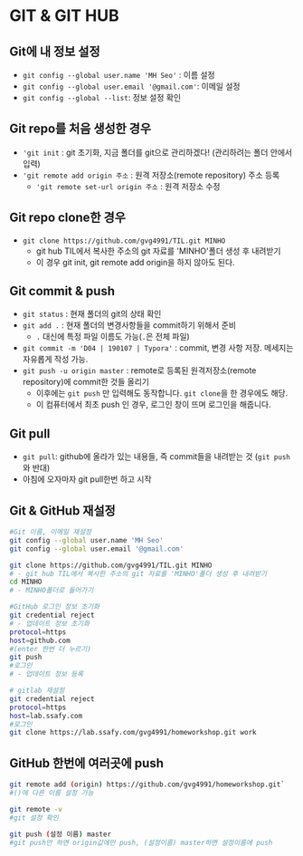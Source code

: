 # GIT & GIT HUB

## Git에 내 정보 설정

- `git config --global user.name 'MH Seo'` : 이름 설정
- `git config --global user.email '@gmail.com'`: 이메일 설정
- `git config --global --list`: 정보 설정 확인



## Git repo를 처음 생성한 경우

- `'git init` : git 초기화, 지금 폴더를 git으로 관리하겠다! (관리하려는 폴더 안에서 입력)
- `'git remote add origin 주소` : 원격 저장소(remote repository) 주소 등록
  - `'git remote set-url origin 주소` : 원격 저장소 수정



## Git repo clone한 경우

- `git clone https://github.com/gvg4991/TIL.git MINHO`
  - git hub TIL에서 복사한 주소의 git 자료를 'MINHO'폴더 생성 후 내려받기
  - 이 경우 git init, git remote add origin을 하지 않아도 된다.



## Git commit & push

- `git status` : 현재 폴더의 git의 상태 확인
- `git add .` : 현재 폴더의 변경사항들을 commit하기 위해서 준비
  - `.` 대신에 특정 파일 이름도 가능(`.`은 전체 파일)
- `git commit -m 'D04 | 190107 | Typora'` : commit, 변경 사항 저장. 메세지는 자유롭게 작성 가능.
- `git push -u origin master` : remote로 등록된 원격저장소(remote repository)에 commit한 것들 올리기
  - 이후에는 `git push` 만 입력해도 동작합니다. `git clone`을 한 경우에도 해당.
  - 이 컴퓨터에서 최초 push 인 경우, 로그인 창이 뜨며 로그인을 해줍니다.



## Git pull

- `git pull`: github에 올라가 있는 내용들, 즉 commit들을 내려받는 것 (`git push`와 반대)
- 아침에 오자마자 git pull한번 하고 시작



## Git & GitHub 재설정

``` bash
#Git 이름, 이메일 재설정
git config --global user.name 'MH Seo'
git config --global user.email '@gmail.com'

git clone https://github.com/gvg4991/TIL.git MINHO
# - git hub TIL에서 복사한 주소의 git 자료를 'MINHO'폴더 생성 후 내려받기
cd MINHO
# - MINHO폴더로 들어가기

#GitHub 로그인 정보 초기화
git credential reject
# - 업데이트 정보 초기화
protocol=https
host=github.com
#(enter 한번 더 누르기)
git push
#로그인
# - 업데이트 정보 등록

# gitlab 재설정
git credential reject
protocol=https
host=lab.ssafy.com
#로그인
git clone https://lab.ssafy.com/gvg4991/homeworkshop.git work
```



## GitHub 한번에 여러곳에 push

```bash
git remote add (origin) https://github.com/gvg4991/homeworkshop.git` 
#()에 다른 이름 설정 가능

git remote -v                                                                 `
#git 설정 확인

git push (설정 이름) master   
#git push만 하면 origin값에만 push, (설정이름) master하면 설정이름에 push


```


